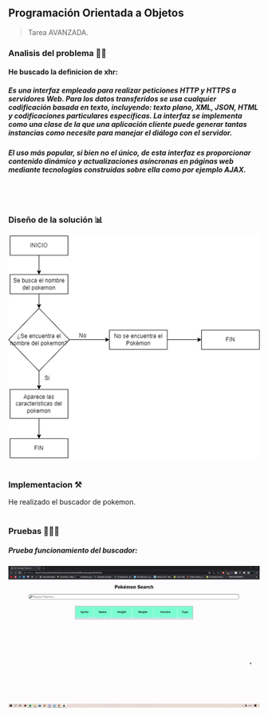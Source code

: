 ## Programación Orientada a Objetos

> Tarea AVANZADA.

### Analisis del problema 👨‍🏫


#### He buscado la definicion de xhr: 

##### Es una interfaz empleada para realizar peticiones HTTP y HTTPS a servidores Web. Para los datos transferidos se usa cualquier codificación basada en texto, incluyendo: texto plano, XML, JSON, HTML y codificaciones particulares específicas. La interfaz se implementa como una clase de la que una aplicación cliente puede generar tantas instancias como necesite para manejar el diálogo con el servidor.

##### El uso más popular, si bien no el único, de esta interfaz es proporcionar contenido dinámico y actualizaciones asíncronas en páginas web mediante tecnologías construidas sobre ella como por ejemplo AJAX.
    
<br></br>



### Diseño de la solución 📊

![UML](recursos/UML.png)
<br></br>

### Implementacion ⚒

He realizado el buscador de pokemon.
<br></br>

### Pruebas 👨🏻‍💻

##### Prueba funcionamiento del buscador:

![GIF](recursos/prueba1.gif)

